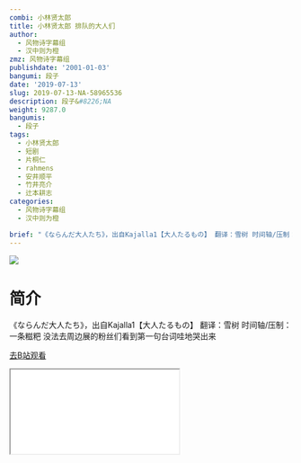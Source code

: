 ```yaml
---
combi: 小林贤太郎
title: 小林贤太郎 排队的大人们
author:
  - 风物诗字幕组
  - 汉中则为橙
zmz: 风物诗字幕组
publishdate: '2001-01-03'
bangumi: 段子
date: '2019-07-13'
slug: 2019-07-13-NA-58965536
description: 段子&#8226;NA
weight: 9287.0
bangumis:
  - 段子
tags:
  - 小林贤太郎
  - 短剧
  - 片桐仁
  - rahmens
  - 安井顺平
  - 竹井亮介
  - 辻本耕志
categories:
  - 风物诗字幕组
  - 汉中则为橙

brief: "《ならんだ大人たち》，出自Kajalla1【大人たるもの】 翻译：雪树 时间轴/压制：一条糍粑 没法去周边展的粉丝们看到第一句台词哇地哭出来"
---
```

![](https://raw.githubusercontent.com/tcgriffith/owaraisite/master/static/tmpimg/06020e8d656784c67a7979554ce6ef77a38192b0.jpg.480.jpg)
# 简介  
《ならんだ大人たち》，出自Kajalla1【大人たるもの】
翻译：雪树 时间轴/压制：一条糍粑
没法去周边展的粉丝们看到第一句台词哇地哭出来  

[去B站观看](https://www.bilibili.com/video/av58965536/)
<div class ="resp-container"><iframe class="testiframe" src="//player.bilibili.com/player.html?aid=58965536"", scrolling="no", allowfullscreen="true" > </iframe></div> 
